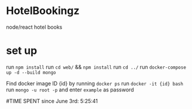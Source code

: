 # HotelBookingz
node/react hotel books


# set up
run `npm install`
run `cd web/` && `npm install`
run `cd ../`
run `docker-compose up -d --build mongo`

Find docker image ID {id} by running `docker ps`
run `docker -it {id} bash`
run `mongo -u root -p` and enter `example` as password

#TIME SPENT since June 3rd:
5:25:41
